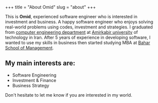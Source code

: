 +++
title = "About Omid"
slug = "about"
+++

This is **Omid**, experienced software engineer who is interested in investment and business. A happy software engineer who enjoys solving real-world problems using codes, investment and strategies. I graduated from [computer engineering department](https://ceit.aut.ac.ir) at [Amirkabir university](https://aut.ac.ir/en) of technology in Iran. After 5 years of experience in developing software, I wanted to use my skills in business then started studying MBA at [Bahar School of Management](https://www.linkedin.com/company/bahar-school-of-business/about/). 



## My main interests are:

* Software Engineering
* Investment & Finance
* Business Strategy


Don't hesitate to let me know if you are interested in my world.
